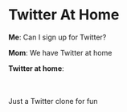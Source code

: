 # Twitter At Home
**Me**: Can I sign up for Twitter?

**Mom**: We have Twitter at home

**Twitter at home**:
<br/><br/><br/>

Just a Twitter clone for fun
